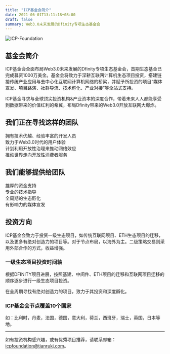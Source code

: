 ```yaml
---
title: "ICP基金会简介"
date: 2021-06-01T13:11:18+08:00
draft: false
summary: Web3.0未来发展的Dfinity专项生态基金会
---
```


![](https://storageapi.fleek.co/lyswifter-team-bucket/posts/ICP-Foundation.jpg "ICP-Foundation")

## 基金会简介

ICP基金会全面布局Web3.0未来发展的Dfinity专项生态基金会，首期生态基金已完成募资1000万美金。基金会将致力于深耕互联网计算机生态项目投资，搭建链接传统产业应用与去中心化互联网计算机网络的桥梁，并赋予所投资的项目“媒体宣发、项目路演、社群导流、技术孵化、产业对接”等全站式支持。  

ICP基金寻求与全球顶尖投资机构&产业资本的深度合作，带着未来人人都能享受到数据带来的价值红利的希冀，布局Dfinity带来的Web3.0开放互联网大爆炸。


## 我们正在寻找这样的团队

拥有技术优越、经验丰富的开发人员  
致力于Web3.0时代的用户体验  
计划利用开放性治理来推动网络效应  
推动世界走向开放性消费者服务  



## 我们能够提供给团队

雄厚的资金支持  
专业的技术指导  
全周期的生态孵化  
有影响力的媒体宣发    


## 投资方向

ICP基金会致力于投资一级生态项目，如传统互联网项目、ETH生态项目的迁移，以及更多有绝对创造力的项目等。对于节点布局，以海外为主。二级策略交易则采用外部合作的方式，收益增强。  

### 一级生态项目投资时间轴  

根据DFINITY项目进展，按照基建、中间件、ETH项目的迁移和互联网项目迁移的顺序逐步进行一级生态项目投资。

在全周期寻找有绝对创造力的项目，致力于其投资和深度孵化。  


### ICP基金会节点覆盖10个国家

如：比利时，丹麦，法国，德国，意大利，荷兰，西班牙，瑞士，英国，日本等地。



---

如有投资机构感兴趣，或有优秀项目推荐，请联系邮箱：icpfoundation@tianrukj.com。
